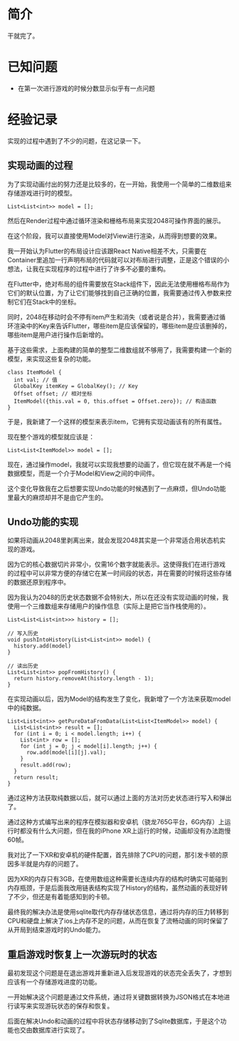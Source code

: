 # 简介

干就完了。

# 已知问题

- 在第一次进行游戏的时候分数显示似乎有一点问题

# 经验记录

实现的过程中遇到了不少的问题，在这记录一下。

## 实现动画的过程

为了实现动画付出的努力还是比较多的，在一开始，我使用一个简单的二维数组来存储游戏进行时的模型。

```flutter
List<List<int>> model = [];
```

然后在Render过程中通过循环渲染和栅格布局来实现2048可操作界面的展示。

在这个阶段，我可以直接使用Model对View进行渲染，从而得到想要的效果。

我一开始认为Flutter的布局设计应该跟React Native相差不大，只需要在Container里追加一行声明布局的代码就可以对布局进行调整，正是这个错误的小想法，让我在实现程序的过程中进行了许多不必要的重构。

在Flutter中，绝对布局的组件需要放在Stack组件下，因此无法使用栅格布局作为它们的默认位置，为了让它们能够找到自己正确的位置，我需要通过传入参数来控制它们在Stack中的坐标。

同时，2048在移动时会不停有item产生和消失（或者说是合并），我需要通过循环渲染中的Key来告诉Flutter，哪些item是应该保留的，哪些item是应该删掉的，哪些item是用户进行操作后新增的。

基于这些需求，上面构建的简单的整型二维数组就不够用了，我需要构建一个新的模型，来实现这些复杂的功能。

```flutter
class ItemModel {
  int val; // 值
  GlobalKey itemKey = GlobalKey(); // Key
  Offset offset; // 相对坐标
  ItemModel({this.val = 0, this.offset = Offset.zero}); // 构造函数
}
```

于是，我新建了一个这样的模型来表示item，它拥有实现动画该有的所有属性。

现在整个游戏的模型就应该是：

```flutter
List<List<ItemModel>> model = [];
```

现在，通过操作model，我就可以实现我想要的动画了，但它现在就不再是一个纯数据模型，而是一个介于Model和View之间的中间件。

这个变化导致我在之后想要实现Undo功能的时候遇到了一点麻烦，但Undo功能里最大的麻烦却并不是由它产生的。

## Undo功能的实现

如果将动画从2048里剥离出来，就会发现2048其实是一个非常适合用状态机实现的游戏。

因为它的核心数据切片非常小，仅需16个数字就能表示。这使得我们在进行游戏的过程中可以非常方便的存储它在某一时间段的状态，并在需要的时候将这些存储的数据还原到程序中。

因为我认为2048的历史状态数据不会特别大，所以在还没有实现动画的时候，我使用一个三维数组来存储用户的操作信息（实际上是把它当作栈使用的）。

```flutter
List<List<List<int>>> history = [];

// 写入历史
void pushIntoHistory(List<List<int>> model) {
  history.add(model)
}

// 读出历史
List<List<int>> popFromHistory() {
  return history.removeAt(history.length - 1);
}
```

在实现动画以后，因为Model的结构发生了变化，我新增了一个方法来获取model中的纯数据。

```flutter
List<List<int>> getPureDataFromData(List<List<ItemModel>> model) {
  List<List<int>> result = [];
  for (int i = 0; i < model.length; i++) {
    List<int> row = [];
    for (int j = 0; j < model[i].length; j++) {
      row.add(model[i][j].val);
    }
    result.add(row);
  }
  return result;
}
```

通过这种方法获取纯数据以后，就可以通过上面的方法对历史状态进行写入和弹出了。

通过这种方式编写出来的程序在模拟器和安卓机（骁龙765G平台，6G内存）上运行时都没有什么大问题，但在我的iPhone XR上运行的时候，动画却没有办法跑慢60帧。

我对比了一下XR和安卓机的硬件配置，首先排除了CPU的问题，那引发卡顿的原因多半就是内存的问题了。

因为XR的内存只有3GB，在使用数组这种需要长连续内存的结构时确实可能碰到内存瓶颈，于是后面我改用链表结构实现了History的结构，虽然动画的表现好转了不少，但还是有着能感知到的卡顿。

最终我的解决办法是使用sqlite取代内存存储状态信息，通过将内存的压力转移到CPU和硬盘上解决了ios上内存不足的问题，从而在恢复了流畅动画的同时保留了从开局到结束游戏时的Undo能力。

## 重启游戏时恢复上一次游玩时的状态

最初发现这个问题是在退出游戏并重新进入后发现游戏的状态完全丢失了，才想到应该有一个存储游戏进度的功能。

一开始解决这个问题是通过文件系统，通过将关键数据转换为JSON格式在本地进行读写来实现游玩状态的保存和恢复。

后面在解决Undo和动画的过程中将状态存储移动到了Sqlite数据库，于是这个功能也交由数据库进行实现了。
